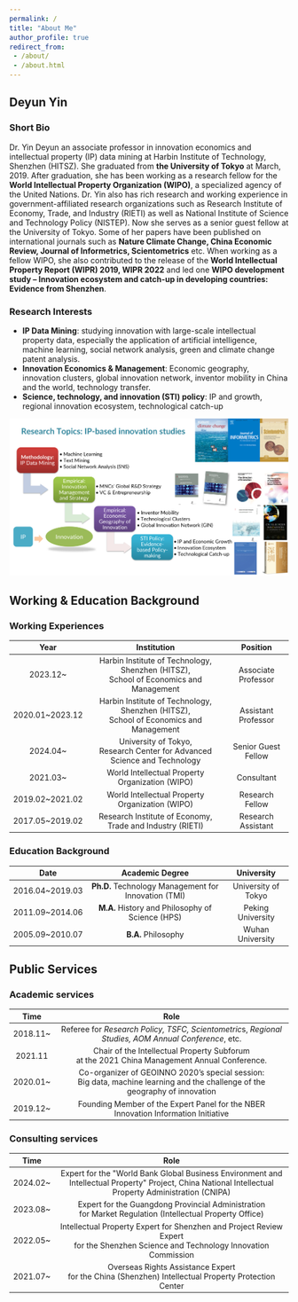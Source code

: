 ```yaml
---
permalink: /
title: "About Me"
author_profile: true
redirect_from: 
 - /about/
 - /about.html
---
```


## Deyun Yin

### Short Bio

Dr. Yin Deyun an associate professor in innovation economics and intellectual property (IP) data mining at Harbin Institute of Technology, Shenzhen (HITSZ). She graduated from **the University of Tokyo** at March, 2019. After graduation, she has been working as a research fellow for the **World Intellectual Property Organization (WIPO)**, a specialized agency of the United Nations. Dr. Yin also has rich research and working experience in government-affiliated research organizations such as Research Institute of Economy, Trade, and Industry (RIETI) as well as National Institute of Science and Technology Policy (NISTEP). Now she serves as a senior guest fellow at the University of Tokyo. Some of her papers have been published on international journals such as **Nature Climate Change, China Economic Review, Journal of Informetrics, Scientometrics** etc. When working as a fellow WIPO, she also contributed to the release of the **World Intellectual Property Report (WIPR) 2019, WIPR 2022** and led one **WIPO development study – Innovation ecosystem and catch-up in developing countries: Evidence from Shenzhen**.

### Research Interests 

- **IP Data Mining**: studying innovation with large-scale intellectual property data, especially the application of artificial intelligence, machine learning, social network analysis, green and climate change patent analysis.
- **Innovation Economics & Management**: Economic geography, innovation clusters, global innovation network,  inventor mobility in China and the world, technology transfer.
- **Science, technology, and innovation (STI) policy**: IP and growth, regional innovation ecosystem, technological catch-up  

![research](../images/research.png)

## Working & Education Background


### Working Experiences

|      Year       |                         Institution                          |      Position       |
| :-------------: | :----------------------------------------------------------: | :-----------------: |
|    2023.12~     | Harbin Institute of Technology, Shenzhen (HITSZ),<br>School of Economics and Management | Associate Professor |
| 2020.01~2023.12 | Harbin Institute of Technology, Shenzhen (HITSZ),<br/>School of Economics and Management | Assistant Professor |
|    2024.04~     | University of Tokyo,<br>Research Center for Advanced Science and Technology | Senior Guest Fellow |
|    2021.03~     |       World Intellectual Property Organization (WIPO)        |     Consultant      |
| 2019.02~2021.02 |       World Intellectual Property Organization (WIPO)        |   Research Fellow   |
| 2017.05~2019.02 |  Research Institute of Economy, Trade and Industry (RIETI)   | Research Assistant  |



### Education Background

|      Date       |                   Academic Degree                    |     University      |
| :-------------: | :--------------------------------------------------: | :-----------------: |
| 2016.04~2019.03 | **Ph.D.** Technology Management for Innovation (TMI) | University of Tokyo |
| 2011.09~2014.06 |   **M.A.** History and Philosophy of Science (HPS)   |  Peking University  |
| 2005.09~2010.07 |                 **B.A.** Philosophy                  |  Wuhan University   |



## Public Services

### Academic services

|   Time   |                             Role                             |
| :------: | :----------------------------------------------------------: |
| 2018.11~ | Referee for *Research Policy, TSFC, Scientometric*s, *Regional Studies,* *AOM Annual Conference*, etc. |
| 2021.11  | Chair of the Intellectual Property Subforum <br>at the 2021 China Management Annual Conference. |
| 2020.01~ | Co-organizer of GEOINNO 2020’s special session: <br>Big data, machine learning and the challenge of the geography of innovation |
| 2019.12~ | Founding Member of the Expert Panel for the NBER Innovation Information Initiative |

### Consulting services

|   Time   |                             Role                             |
| :------: | :----------------------------------------------------------: |
| 2024.02~ | Expert for the "World Bank Global Business Environment and Intellectual Property" Project, China National Intellectual Property Administration (CNIPA) |
| 2023.08~ | Expert for the Guangdong Provincial Administration <br>for Market Regulation (Intellectual Property Office) |
| 2022.05~ | Intellectual Property Expert for Shenzhen and Project Review Expert <br>for the Shenzhen Science and Technology Innovation Commission |
| 2021.07~ | Overseas Rights Assistance Expert <br>for the China (Shenzhen) Intellectual Property Protection Center |

